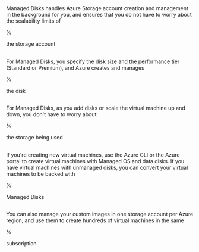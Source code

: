 ##

Managed Disks handles Azure Storage account creation and management in the background for you, and ensures that you do not have to worry about the scalability limits of

%

the storage account

##

For Managed Disks, you specify the disk size and the performance tier (Standard or Premium), and Azure creates and manages

%

the disk

##

For Managed Disks, as you add disks or scale the virtual machine up and down, you don't have to worry about

%

the storage being used

##

If you're creating new virtual machines, use the Azure CLI or the Azure portal to create virtual machines with Managed OS and data disks. If you have virtual machines with unmanaged disks, you can convert your virtual machines to be backed with

%

Managed Disks

##

You can also manage your custom images in one storage account per Azure region, and use them to create hundreds of virtual machines in the same

%

subscription
